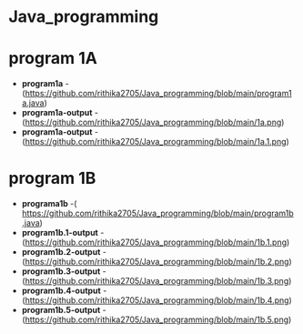 # Java_programming
# program 1A
- **program1a** -(https://github.com/rithika2705/Java_programming/blob/main/program1a.java)
- **program1a-output** -(https://github.com/rithika2705/Java_programming/blob/main/1a.png)
- **program1a-output** -(https://github.com/rithika2705/Java_programming/blob/main/1a.1.png)
# program 1B
- **programa1b** -(  https://github.com/rithika2705/Java_programming/blob/main/program1b.java)
- **program1b.1-output** -(https://github.com/rithika2705/Java_programming/blob/main/1b.1.png)
- **program1b.2-output** -(https://github.com/rithika2705/Java_programming/blob/main/1b.2.png)
- **program1b.3-output** -(https://github.com/rithika2705/Java_programming/blob/main/1b.3.png)
- **program1b.4-output** -(https://github.com/rithika2705/Java_programming/blob/main/1b.4.png)
- **program1b.5-output** -(https://github.com/rithika2705/Java_programming/blob/main/1b.5.png)
       
